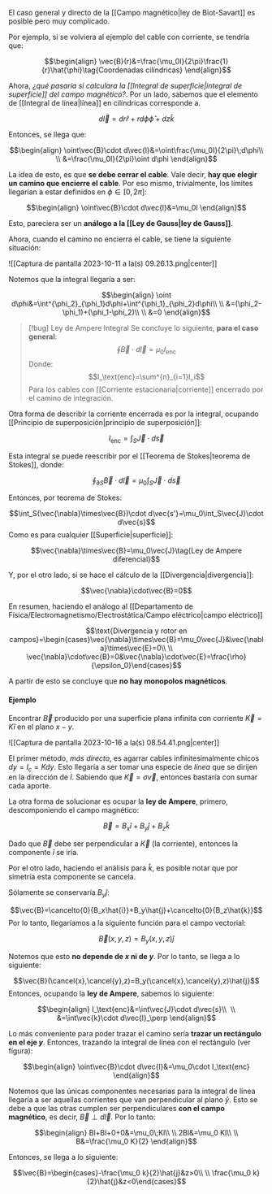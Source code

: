 
El caso general y directo de la [[Campo magnético|ley de Biot-Savart]] es posible pero muy complicado. 

Por ejemplo, si se volviera al ejemplo del cable con corriente, se tendría que: 

$$\begin{align}
\vec{B}(r)&=\frac{\mu_0I}{2\pi}\frac{1}{r}\hat{\phi}\tag{Coordenadas cilíndricas}
\end{align}$$

Ahora, *¿qué pasaría si calculara la [[Integral de superficie|integral de superficie]] del campo magnético?*. Por un lado, sabemos que el elemento de [[Integral de línea|línea]] en cilíndricas corresponde a. 

$$d\vec{l}=dr\hat{r}+rd\phi\hat{\phi}+dz\hat{k}$$

Entonces, se llega que: 

$$\begin{align}
\oint\vec{B}\cdot d\vec{l}&=\oint\frac{\mu_0I}{2\pi}\;d\phi\\  \\
&=\frac{\mu_0I}{2\pi}\oint d\phi
\end{align}$$

La idea de esto, es que **se debe cerrar el cable**. Vale decir, **hay que elegir un camino que encierre el cable**. Por eso mismo, trivialmente, los límites llegarían a estar definidos en $\phi\in[0,2\pi]$: 

$$\begin{align}
\oint\vec{B}\cdot d\vec{l}&=\mu_0I
\end{align}$$

Esto, pareciera ser un **análogo a la [[Ley de Gauss|ley de Gauss]]**. 

Ahora, cuando el camino no encierra el cable, se tiene la siguiente situación:

![[Captura de pantalla 2023-10-11 a la(s) 09.26.13.png|center]]


Notemos que la integral llegaría a ser: 

$$\begin{align}
\oint d\phi&=\int^{\phi_2}_{\phi_1}d\phi+\int^{\phi_1}_{\phi_2}d\phi\\  \\
&=(\phi_2-\phi_1)+(\phi_1-\phi_2)\\  \\
&=0
\end{align}$$

>[!bug] Ley de Ampere Integral
Se concluye lo siguiente, **para el caso general**: $$\oint\vec{B}\cdot d\vec{l}=\mu_0I_\text{enc}$$Donde: 	$$I_\text{enc}=\sum^{n}_{i=1}I_i$$ Para los cables con [[Corriente estacionaria|corriente]] encerrado por el camino de integración. 

Otra forma de describir la corriente encerrada es por la integral, ocupando [[Principio de superposición|principio de superposición]]: 

$$I_\text{enc}=\int^{}_{S}\vec{J}\cdot d\vec{s}$$

Esta integral se puede reescribir por el [[Teorema de Stokes|teorema de Stokes]], donde: 

$$\oint_{\partial S}\vec{B}\cdot d\vec{l}=\mu_0\int_S\vec{J}\cdot d\vec{s}$$

Entonces, por teorema de Stokes: 

$$\int_S(\vec{\nabla}\times\vec{B})\cdot d\vec{s'}=\mu_0\int_S\vec{J}\cdot d\vec{s}$$ 
Como es para cualquier [[Superficie|superficie]]: 

$$\vec{\nabla}\times\vec{B}=\mu_0\vec{J}\tag{Ley de Ampere diferencial}$$

Y, por el otro lado, si se hace el cálculo de la [[Divergencia|divergencia]]: 

$$\vec{\nabla}\cdot\vec{B}=0$$

En resumen, haciendo el análogo al [[Departamento de Física/Electromagnetismo/Electrostática/Campo eléctrico|campo eléctrico]]

$$\text{Divergencia y rotor en campos}=\begin{cases}\vec{\nabla}\times\vec{B}=\mu_0\vec{J}&\vec{\nabla}\times\vec{E}=0\\  \\
\vec{\nabla}\cdot\vec{B}=0&\vec{\nabla}\cdot\vec{E}=\frac{\rho}{\epsilon_0}\end{cases}$$

A partir de esto se concluye que **no hay monopolos magnéticos**. 

#### Ejemplo 

Encontrar $\vec{B}$ producido por una superficie plana infinita con corriente $\vec{K}=K\hat{i}$ en el plano $x-y$.

![[Captura de pantalla 2023-10-16 a la(s) 08.54.41.png|center]]

El primer método, *más directo*, es agarrar cables infinitesimalmente chicos $dy=I_c=Kdy$. Esto llegaría a ser tomar una especie de *línea* que se dirijen en la dirección de $\hat{i}$. Sabiendo que $\vec{K}=\sigma\vec{v}$, entonces bastaría con sumar cada aporte. 

La otra forma de solucionar es ocupar la **ley de Ampere**, primero, descomponiendo el campo magnético: 

$$\vec{B}=B_x\hat{i}+B_y\hat{j}+B_z\hat{k}$$

Dado que $\vec{B}$ debe ser perpendicular a $\vec{K}$ (la corriente), entonces la componente $\hat{i}$ se iría. 

Por el otro lado, haciendo el análisis para $\hat{k}$, es posible notar que por simetría esta componente se cancela. 

Sólamente se conservaría $B_y\hat{j}$: 

$$\vec{B}=\cancelto{0}{B_x\hat{i}}+B_y\hat{j}+\cancelto{0}{B_z\hat{k}}$$ 
Por lo tanto, llegaríamos a la siguiente función para el campo vectorial: 

$$\vec{B}(x,y,z)=B_y(x,y,z)\hat{j}$$

Notemos que esto **no depende de $x$ ni de $y$**. Por lo tanto, se llega a lo siguiente: 

$$\vec{B}(\cancel{x},\cancel{y},z)=B_y(\cancel{x},\cancel{y},z)\hat{j}$$ 
Entonces, ocupando la **ley de Ampere**, sabemos lo siguiente: 

$$\begin{align}
I_\text{enc}&=\int\vec{J}\cdot d\vec{s}\\  \\
&=\int\vec{k}\cdot d\vec{l}_\perp
\end{align}$$

Lo más conveniente para poder trazar el camino sería **trazar un rectángulo en el eje $y$**. Entonces, trazando la integral de línea con el rectángulo (ver fígura): 

$$\begin{align}
\oint\vec{B}\cdot d\vec{l}&=\mu_0\cdot I_\text{enc}
\end{align}$$

Notemos que las únicas componentes necesarias para la integral de línea llegaría a ser aquellas corrientes que van perpendicular al plano $\hat{y}$.  Esto se debe a que las otras cumplen ser perpendiculares **con el campo magnético**, es decir, $\vec{B}\perp d\vec{l}$. Por lo tanto: 

$$\begin{align}
Bl+Bl+0+0&=\mu_0\;Kl\\  \\
2Bl&=\mu_0 Kl\\  \\
B&=\frac{\mu_0 K}{2}
\end{align}$$

Entonces, se llega a lo siguiente: 

$$\vec{B}=\begin{cases}-\frac{\mu_0 k}{2}\hat{j}&z>0\\  \\
\frac{\mu_0 k}{2}\hat{j}&z<0\end{cases}$$ 
